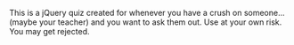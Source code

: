 This is a jQuery quiz created for whenever you have a crush on someone... (maybe your teacher) and you want to ask them out. Use at your own risk. You may get rejected.
